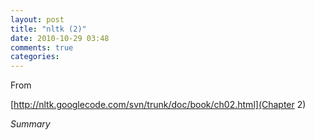 ```yaml
---
layout: post
title: "nltk (2)"
date: 2010-10-29 03:48
comments: true
categories: 
---
```


From 

[http://nltk.googlecode.com/svn/trunk/doc/book/ch02.html](Chapter 2)


*Summary*

